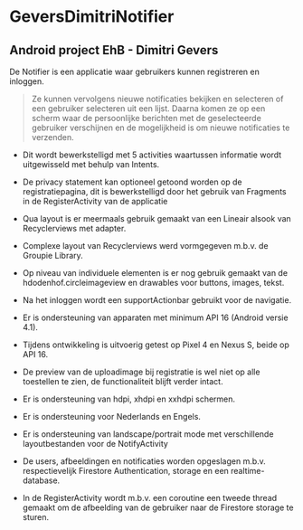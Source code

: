 # GeversDimitriNotifier
## Android project EhB - Dimitri Gevers

De Notifier is een applicatie waar gebruikers kunnen registreren en inloggen.

> Ze kunnen vervolgens nieuwe notificaties bekijken en selecteren of een gebruiker selecteren uit een lijst. 
> Daarna komen ze op een scherm waar de persoonlijke berichten met de geselecteerde gebruiker verschijnen en de mogelijkheid is om nieuwe notificaties te verzenden.

- Dit wordt bewerkstelligd met 5 activities waartussen informatie wordt uitgewisseld met behulp van Intents.

- De privacy statement kan optioneel getoond worden op de registratiepagina, dit is bewerkstelligd door het gebruik van Fragments in de RegisterActivity van de applicatie

- Qua layout is er meermaals gebruik gemaakt van een Lineair alsook van Recyclerviews met adapter. 

- Complexe layout van Recyclerviews werd vormgegeven m.b.v. de Groupie Library.

- Op niveau van individuele elementen is er nog gebruik gemaakt van de hdodenhof.circleimageview en drawables voor buttons, images, tekst.

- Na het inloggen wordt een supportActionbar gebruikt voor de navigatie.
 
- Er is ondersteuning van apparaten met minimum API 16 (Android versie 4.1).

- Tijdens ontwikkeling is uitvoerig getest op Pixel 4 en Nexus S, beide op API 16.

- De preview van de uploadimage bij registratie is wel niet op alle toestellen te zien, de functionaliteit blijft verder intact.

- Er is ondersteuning van hdpi, xhdpi en xxhdpi schermen. 

- Er is ondersteuning voor Nederlands en Engels. 

- Er is ondersteuning van landscape/portrait mode met verschillende layoutbestanden voor de NotifyActivity

- De users, afbeeldingen en notificaties worden opgeslagen m.b.v. respectievelijk Firestore Authentication, storage en een realtime-database.

- In de RegisterActivity wordt m.b.v. een coroutine een tweede thread gemaakt om de afbeelding van de gebruiker naar de Firestore storage te sturen.



